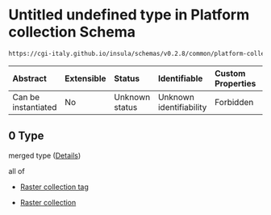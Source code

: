 # Untitled undefined type in Platform collection Schema

```txt
https://cgi-italy.github.io/insula/schemas/v0.2.8/common/platform-collection.schema.json#/oneOf/0
```



| Abstract            | Extensible | Status         | Identifiable            | Custom Properties | Additional Properties | Access Restrictions | Defined In                                                                                                 |
| :------------------ | :--------- | :------------- | :---------------------- | :---------------- | :-------------------- | :------------------ | :--------------------------------------------------------------------------------------------------------- |
| Can be instantiated | No         | Unknown status | Unknown identifiability | Forbidden         | Allowed               | none                | [platform-collection.schema.json\*](schemas/common/platform-collection.schema.json) |

## 0 Type

merged type ([Details](platform-collection-oneof-0.md))

all of

* [Raster collection tag](platform-collection-defs-raster-collection-tag.md)

* [Raster collection](raster-collection.md)
